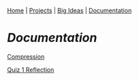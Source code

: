 [Home](https://kaankutluer.github.io/kaankutluer.github.io/) | [Projects](projects.md) | [Big Ideas](big_ideas.md) | [Documentation](documentation.md)

# ***Documentation***

[Compression](Documentation/Compression.md)

[Quiz 1 Reflection](Documentation/Quiz1Reflection.md)
